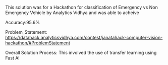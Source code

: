 
This solution was for a Hackathon for classification of Emergency vs Non Emergency Vehicle by Analytics Vidhya and was able to acheive 

Accuracy:95.6%

Problem_Statement: https://datahack.analyticsvidhya.com/contest/janatahack-computer-vision-hackathon/#ProblemStatement

Overall Solution Process:
  This involved the use of transfer learning using Fast AI
